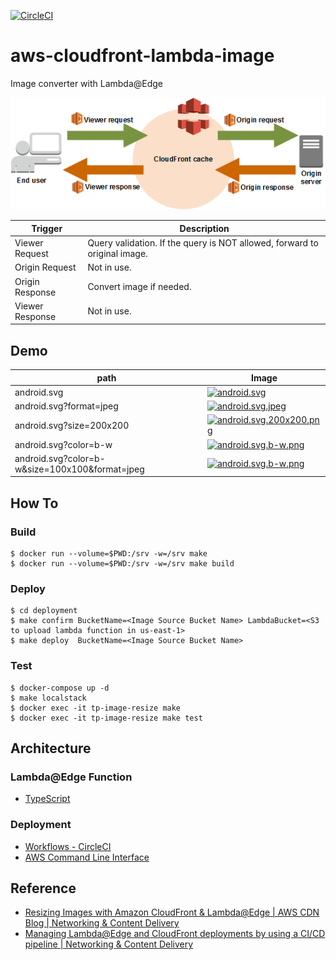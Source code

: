 [![CircleCI](https://circleci.com/gh/takkyuuplayer/aws-image-resize-exercise.svg?style=svg)](https://circleci.com/gh/takkyuuplayer/aws-image-resize-exercise)

# aws-cloudfront-lambda-image

Image converter with Lambda@Edge

![aws-lambda-edge.png](docs/aws-lambda-edge.png)

| Trigger         | Description                                                               |
| --------------- | ------------------------------------------------------------------------- |
| Viewer Request  | Query validation. If the query is NOT allowed, forward to original image. |
| Origin Request  | Not in use.                                                               |
| Origin Response | Convert image if needed.                                                  |
| Viewer Response | Not in use.                                                               |

## Demo

| path                                           | Image                                                                                                                                                                                                |
| ---------------------------------------------- | ---------------------------------------------------------------------------------------------------------------------------------------------------------------------------------------------------- |
| android.svg                                    | [![android.svg](https://d3p1hm6bntztq0.cloudfront.net/android.svg)](https://d3p1hm6bntztq0.cloudfront.net/android.svg)                                                                               |
| android.svg?format=jpeg                        | [![android.svg.jpeg](https://d3p1hm6bntztq0.cloudfront.net/android.svg?format=jpeg)](https://d3p1hm6bntztq0.cloudfront.net/android.svg?format=jpeg)                                                  |
| android.svg?size=200x200                       | [![android.svg.200x200.png](https://d3p1hm6bntztq0.cloudfront.net/android.svg?size=200x200)](https://d3p1hm6bntztq0.cloudfront.net/android.svg?size=200x200)                                         |
| android.svg?color=b-w                          | [![android.svg.b-w.png](https://d3p1hm6bntztq0.cloudfront.net/android.svg?color=b-w)](https://d3p1hm6bntztq0.cloudfront.net/android.svg?color=b-w)                                                   |
| android.svg?color=b-w&size=100x100&format=jpeg | [![android.svg.b-w.png](https://d3p1hm6bntztq0.cloudfront.net/android.svg?color=b-w&size=100x100&format=jpeg)](https://d3p1hm6bntztq0.cloudfront.net/android.svg?color=b-w&size=100x100&format=jpeg) |

## How To

### Build

```
$ docker run --volume=$PWD:/srv -w=/srv make
$ docker run --volume=$PWD:/srv -w=/srv make build
```

### Deploy

```
$ cd deployment
$ make confirm BucketName=<Image Source Bucket Name> LambdaBucket=<S3 to upload lambda function in us-east-1>
$ make deploy  BucketName=<Image Source Bucket Name>
```

### Test

```
$ docker-compose up -d
$ make localstack
$ docker exec -it tp-image-resize make
$ docker exec -it tp-image-resize make test
```

## Architecture

### Lambda@Edge Function

* [TypeScript](https://www.typescriptlang.org/)

### Deployment

* [Workflows \- CircleCI](https://circleci.com/docs/2.0/workflows/)
* [AWS Command Line Interface](https://docs.aws.amazon.com/cli/index.html)

## Reference

* [Resizing Images with Amazon CloudFront & Lambda@Edge \| AWS CDN Blog \| Networking & Content Delivery](https://aws.amazon.com/blogs/networking-and-content-delivery/resizing-images-with-amazon-cloudfront-lambdaedge-aws-cdn-blog/)
* [Managing Lambda@Edge and CloudFront deployments by using a CI/CD pipeline \| Networking & Content Delivery](https://aws.amazon.com/blogs/networking-and-content-delivery/managing-lambdaedge-and-cloudfront-deployments-by-using-a-ci-cd-pipeline/)